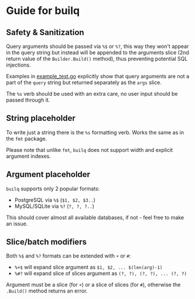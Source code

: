 # Guide for builq

## Safety & Sanitization

Query arguments should be passed via `%$` or `%?`, this way they won't appear in the query string but instead will be appended to the arguments slice (2nd return value of the `Builder.Build()` method), thus preventing potential SQL injections.

Examples in [example_test.go](example_test.go) explicitly show that query arguments are not a part of the `query` string but returned separately as the `args` slice.

The `%s` verb should be used with an extra care, no user input should be passed through it.

## String placeholder

To write just a string there is the `%s` formatting verb. Works the same as in the `fmt` package.

Please note that unlike `fmt`, `builq` does not support width and explicit argument indexes.

## Argument placeholder

`builq` supports only 2 popular formats:

* PostgreSQL via `%$` (`$1, $2, $3..`)
* MySQL/SQLite via `%?` (`?, ?, ?..`)

This should cover almost all available databases, if not - feel free to make an issue.

## Slice/batch modifiers

Both `%$` and `%?` formats can be extended with `+` or `#`:

* `%+$` will expand slice argument as `$1, $2, ... $(len(arg)-1)`
* `%#?` will expand slice of slices argument as `(?, ?), (?, ?), ... (?, ?)`

Argument must be a slice (for `+`) or a slice of slices (for `#`), otherwise the `.Build()` method returns an error.
